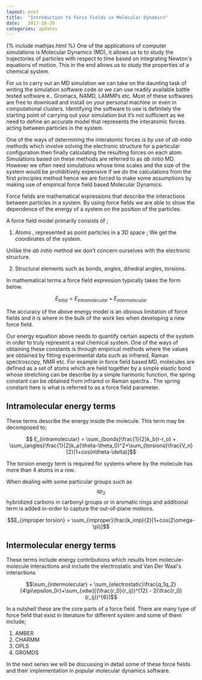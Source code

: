 ```yaml
---
layout: post
title:  "Introduction to Force Fields in Molecular Dynamics"
date:   2017-10-20 
categories: updates
---
```

{% include mathjax.html %}
One of the applications of computer simulations is Molecular Dynamics (MD), it  allows us to to study the trajectories of particles with respect to time based on integrating Newton's equations of motion. This in the end allows us to study the properties of a chemical system.

For us to carry out an MD simulation we can take on the daunting task of writing the simulation software code or we can use readily available battle tested software e.. Gromacs, NAMD, LAMMPs etc. Most of these softwares are free to download and install on your personal machine or even in computational clusters. Identifying the software to use is definitely the starting point of carrying out your simulation but it’s not sufficient as we need to define an accurate model that represents the interatomic forces acting between particles in the system.

One of the ways of determining the interatomic forces is by use of *ab initio* methods which involve solving the electronic structure for a particular configuration then finally calculating the resulting forces on each atom. Simulations based on these methods are referred to as *ab initio* MD. However we often need simulations whose time scales and the size of the system would be prohibitively expensive if we do the calculations from the first principles method hence we are forced to make some assumptions by making use of empirical force field based Molecular Dynamics.

Force fields are mathematical expressions that describe the interactions between particles in a system. By using force fields we are able to show the dependence of the energy of a system on the position of the particles.

A force field model primarily consists of ;
1. Atoms , represented as point particles in a 3D space ; We get the coordinates of the system.  

 Unlike the *ab initio* method we don’t concern ourselves with the electronic structure.

2. Structural elements such as  bonds, angles, dihedral angles, torsions.  
  

In mathematical terms a force field expression typically takes the form below.

$$E_{total} = E_{intramolecular} + E_{intermolecular}$$

The accuracy of the above energy model is an obvious limitation of force fields and it is where in the bulk of the work lies when developing a new force field.

Our energy equation above needs to quantify certain aspects of the system in order to truly represent a real chemical system. One of the ways of obtaining these constants is through empirical methods where the values are obtained by fitting experimental data such as infrared, Raman spectroscopy, NMR etc. For example in force field based MD, molecules are defined as a set of atoms which are held together by a simple elastic bond whose stretching can be describe by a simple harmonic function, the spring constant can be obtained from infrared or Raman spectra . The spring constant here is what is  referred to as a force field parameter.

## Intramolecular energy terms

These terms describe the energy inside the molecule. This term may be decomposed to;

$$ E_{intramolecular}  = \sum_{bonds}\frac{1}{2}k_b(r-r_o) + \sum_{angles}\frac{1}{2}k_a(\theta-\theta_0)^2+\sum_{torsions}\frac{V_n}{2}[1+cos(n\theta-\delta)]$$

The torsion energy term is required for systems where by the molecule has more than 4 atoms in a row.

When dealing with some particular groups such as $$sp_2$$ hybridized carbons in carbonyl groups or in aromatic rings and additional term is added in-order to capture the out-of-plane motions.

$$E_{improper torsion} = \sum_{improper}\frac{k_imp}{2}[1+cos(2\omega-\pi)]$$


## Intermolecular energy terms

These terms include energy contributions which results from molecule-molecule interactions and include the electrostatic and Van Der Waal's interactions

$$\sum_{intermolecular} = \sum_{electrostatic}\frac{q_1q_2}{4\pi\epsilon_0r}+\sum_{vdw}[(\frac{r_0}{r_ij})^{12} - 2(\frac{r_0}{r_ij})^{6}]$$

In a nutshell these are the core parts of a force field. There are many type of force field that exist in literature for different system and some of them include;

1. AMBER
2. CHARMM
3. OPLS
4. GROMOS

In the next series we will be discussing in detail some of these force fields and their implementation in popular molecular dynamics software.


